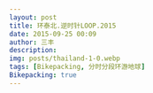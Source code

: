 ```yaml
---
layout: post
title: 环泰北.逆时针LOOP.2015
date: 2015-09-25 00:09
author: 三丰
description:
img: posts/thailand-1-0.webp
tags: [Bikepacking, 分时分段环游地球]
Bikepacking: true
---
```

<script>
    function password()
    {
        var i=1;
            var passwd=prompt('亲爱滴，这个页面需要信任密码哦:','');//这是输入密码的提示语，可以改为你想要显示的内容，比如本站地址之类的
        while(i<3)
        {
            if(passwd=="sanfeng's world")//这是密码
            {
            alert('恭喜你！');//这是输入正确后的提示，可以改为自己想要的提示语
            break;
            }
            i++;
            var passwd=prompt('密码错误!请重新输入:\n你还有'+(4-i)+'次机会。');
        }
        if(password!="vip.zan.smarted"&&i==3)
        {
            alert('亲爱滴，信任是交流的第一步。');
            location.href="https://iwangsanfeng.gitee.io";//这是密码输入错误超过3次后转到的错误页面，也可设为别的页面
        }
        return "";
    }
        password();
</script>


